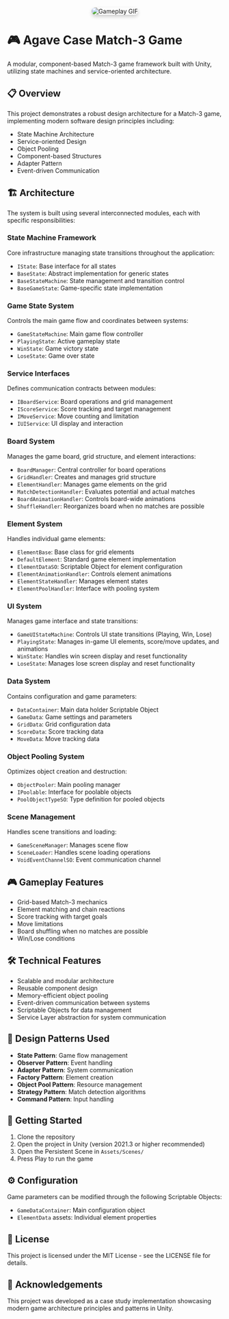  
<html lang="en">
<body>
    <div style="display: flex; justify-content: center; margin: 30px 0;">
        <img src="https://github.com/user-attachments/assets/1d798ffc-9029-4810-b152-c7b0f89ba85d" alt="Gameplay GIF" style="max-width: 100%; border-radius: 8px; box-shadow: 0 4px 8px rgba(0,0,0,0.2);">
    </div>
    <h1> 
        <span class="emoji">🎮</span>
        Agave Case Match-3 Game
    </h1>    
    <p>A modular, component-based Match-3 game framework built with Unity, utilizing state machines and service-oriented architecture.</p>    
    <h2>
        <span class="emoji">📋</span>
        Overview
    </h2>    
    <p>This project demonstrates a robust design architecture for a Match-3 game, implementing modern software design principles including:</p>    
    <ul>
        <li>State Machine Architecture</li>
        <li>Service-oriented Design</li>
        <li>Object Pooling</li>
        <li>Component-based Structures</li>
        <li>Adapter Pattern</li>
        <li>Event-driven Communication</li>
    </ul>    
    <h2>
        <span class="emoji">🏗️</span>
        Architecture
    </h2>    
    <p>The system is built using several interconnected modules, each with specific responsibilities:</p>    
    <div class="container">
        <div class="module">
            <h3>State Machine Framework</h3>
            <p>Core infrastructure managing state transitions throughout the application:</p>
            <ul>
                <li><code>IState</code>: Base interface for all states</li>
                <li><code>BaseState</code>: Abstract implementation for generic states</li>
                <li><code>BaseStateMachine</code>: State management and transition control</li>
                <li><code>BaseGameState</code>: Game-specific state implementation</li>
            </ul>
        </div>        
        <div class="module">
            <h3>Game State System</h3>
            <p>Controls the main game flow and coordinates between systems:</p>
            <ul>
                <li><code>GameStateMachine</code>: Main game flow controller</li>
                <li><code>PlayingState</code>: Active gameplay state</li>
                <li><code>WinState</code>: Game victory state</li>
                <li><code>LoseState</code>: Game over state</li>
            </ul>
        </div>        
        <div class="module">
            <h3>Service Interfaces</h3>
            <p>Defines communication contracts between modules:</p>
            <ul>
                <li><code>IBoardService</code>: Board operations and grid management</li>
                <li><code>IScoreService</code>: Score tracking and target management</li>
                <li><code>IMoveService</code>: Move counting and limitation</li>
                <li><code>IUIService</code>: UI display and interaction</li>
            </ul>
        </div>        
        <div class="module">
            <h3>Board System</h3>
            <p>Manages the game board, grid structure, and element interactions:</p>
            <ul>
                <li><code>BoardManager</code>: Central controller for board operations</li>
                <li><code>GridHandler</code>: Creates and manages grid structure</li>
                <li><code>ElementHandler</code>: Manages game elements on the grid</li>
                <li><code>MatchDetectionHandler</code>: Evaluates potential and actual matches</li>
                <li><code>BoardAnimationHandler</code>: Controls board-wide animations</li>
                <li><code>ShuffleHandler</code>: Reorganizes board when no matches are possible</li>
            </ul>
        </div>        
        <div class="module">
            <h3>Element System</h3>
            <p>Handles individual game elements:</p>
            <ul>
                <li><code>ElementBase</code>: Base class for grid elements</li>
                <li><code>DefaultElement</code>: Standard game element implementation</li>
                <li><code>ElementDataSO</code>: Scriptable Object for element configuration</li>
                <li><code>ElementAnimationHandler</code>: Controls element animations</li>
                <li><code>ElementStateHandler</code>: Manages element states</li>
                <li><code>ElementPoolHandler</code>: Interface with pooling system</li>
            </ul>
        </div>        
   <div class="module">
    <h3>UI System</h3>
    <p>Manages game interface and state transitions:</p>
    <ul>
        <li><code>GameUIStateMachine</code>: Controls UI state transitions (Playing, Win, Lose)</li>
        <li><code>PlayingState</code>: Manages in-game UI elements, score/move updates, and animations</li>
        <li><code>WinState</code>: Handles win screen display and reset functionality</li>
        <li><code>LoseState</code>: Manages lose screen display and reset functionality</li>
    </ul>
</div>     
        <div class="module">
            <h3>Data System</h3>
            <p>Contains configuration and game parameters:</p>
            <ul>
                <li><code>DataContainer</code>: Main data holder Scriptable Object</li>
                <li><code>GameData</code>: Game settings and parameters</li>
                <li><code>GridData</code>: Grid configuration data</li>
                <li><code>ScoreData</code>: Score tracking data</li>
                <li><code>MoveData</code>: Move tracking data</li>
            </ul>
        </div>        
        <div class="module">
            <h3>Object Pooling System</h3>
            <p>Optimizes object creation and destruction:</p>
            <ul>
                <li><code>ObjectPooler</code>: Main pooling manager</li>
                <li><code>IPoolable</code>: Interface for poolable objects</li>
                <li><code>PoolObjectTypeSO</code>: Type definition for pooled objects</li>
            </ul>
        </div>        
        <div class="module">
            <h3>Scene Management</h3>
            <p>Handles scene transitions and loading:</p>
            <ul>
                <li><code>GameSceneManager</code>: Manages scene flow</li>
                <li><code>SceneLoader</code>: Handles scene loading operations</li>
                <li><code>VoidEventChannelSO</code>: Event communication channel</li>
            </ul>
        </div>
    </div>      
    <h2>
        <span class="emoji">🎮</span>
        Gameplay Features
    </h2>    
    <ul class="feature-list">
        <li>Grid-based Match-3 mechanics</li>
        <li>Element matching and chain reactions</li>
        <li>Score tracking with target goals</li>
        <li>Move limitations</li>
        <li>Board shuffling when no matches are possible</li>
        <li>Win/Lose conditions</li>
    </ul>    
    <h2>
        <span class="emoji">🛠️</span>
        Technical Features
    </h2>    
    <ul class="feature-list">
        <li>Scalable and modular architecture</li>
        <li>Reusable component design</li>
        <li>Memory-efficient object pooling</li>
        <li>Event-driven communication between systems</li>
        <li>Scriptable Objects for data management</li>
        <li>Service Layer abstraction for system communication</li>
    </ul>    
    <h2>
        <span class="emoji">🧩</span>
        Design Patterns Used
    </h2>    
    <ul class="feature-list">
        <li><strong>State Pattern</strong>: Game flow management</li>
        <li><strong>Observer Pattern</strong>: Event handling</li>
        <li><strong>Adapter Pattern</strong>: System communication</li>
        <li><strong>Factory Pattern</strong>: Element creation</li>
        <li><strong>Object Pool Pattern</strong>: Resource management</li>
        <li><strong>Strategy Pattern</strong>: Match detection algorithms</li>
        <li><strong>Command Pattern</strong>: Input handling</li>
    </ul>    
    <h2>
        <span class="emoji">🚀</span>
        Getting Started
    </h2>    
    <ol>
        <li>Clone the repository</li>
        <li>Open the project in Unity (version 2021.3 or higher recommended)</li>
        <li>Open the Persistent Scene in <code>Assets/Scenes/</code></li>
        <li>Press Play to run the game</li>
    </ol>    
    <h2>
        <span class="emoji">⚙️</span>
        Configuration
    </h2>    
    <p>Game parameters can be modified through the following Scriptable Objects:</p>
    <ul>
        <li><code>GameDataContainer</code>: Main configuration object</li>
        <li><code>ElementData</code> assets: Individual element properties</li>
    </ul>    
    <h2>
        <span class="emoji">📄</span>
        License
    </h2>    
    <p>This project is licensed under the MIT License - see the LICENSE file for details.</p>    
    <h2>
        <span class="emoji">🤝</span>
        Acknowledgements
    </h2>    
    <p>This project was developed as a case study implementation showcasing modern game architecture principles and patterns in Unity.</p>
</body>
</html>
